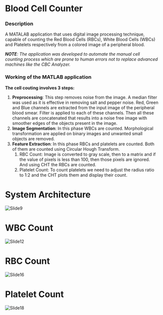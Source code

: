 # Blood Cell Counter

### Description
A MATALAB application that uses digital image processing technique, capable of counting the Red Blood
Cells (RBCs), White Blood Cells (WBCs) and Platelets respectively from a colored image of a peripheral blood.

_**NOTE**: The application was developed to automate the manual cell counting process which are prone to human errors not to replace advanced machines like the CBC Analyzer._

### Working of the MATLAB application
**The cell couting involves 3 steps:** 
1. **Preprocessing**: This step removes noise from the image. A median filter was used as it is effective in removing salt and pepper noise.
   Red, Green and Blue channels are extracted from the input image of the peripheral blood smear. Filter is applied to each of these channels. Then all these channels are 
   concatenated that results into a noise free image with smoother edges of the objects present in the image. 
2. **Image Segmentation**: In this phase WBCs are counted. Morphological transformation are applied on binary images and unwanted small objects are removed.  
3. **Feature Extraction**: In this phase RBCs and platelets are counted. Both of them are counted using Circular Hough Transform. 
   1. RBC Count: Image is converted to gray scale, then to a matrix and if the value of pixels is less than 100, then those pixels are ignored. And using CHT the RBCs are               counted.
   2. Platelet Count: To count platelets we need to adjust the radius ratio to 1:2 and the CHT plots them and display their count. 
   
# System Architecture
![Slide9](https://user-images.githubusercontent.com/83666636/120933429-c4829700-c717-11eb-98fc-2e9ecfc972eb.jpg)

# WBC Count
![Slide12](https://user-images.githubusercontent.com/83666636/120933612-889c0180-c718-11eb-977c-80f5587240d8.jpg)

# RBC Count
![Slide16](https://user-images.githubusercontent.com/83666636/120933621-90f43c80-c718-11eb-8f21-c21fc10fa37c.jpg)

# Platelet Count
![Slide18](https://user-images.githubusercontent.com/83666636/120933635-9c476800-c718-11eb-9591-99d489b4fec8.jpg)
